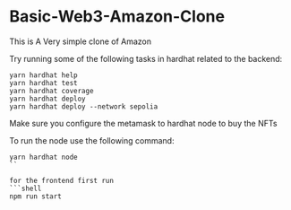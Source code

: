 # Basic-Web3-Amazon-Clone

This is A Very simple clone of Amazon

Try running some of the following tasks in hardhat related to the backend:

```shell
yarn hardhat help
yarn hardhat test
yarn hardhat coverage
yarn hardhat deploy
yarn hardhat deploy --network sepolia 
```

Make sure you configure the metamask to hardhat node to buy the NFTs 

To run the node use the following command:
```shell
yarn hardhat node
``

for the frontend first run 
```shell
npm run start 
```

